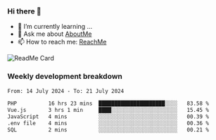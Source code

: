 ### Hi there 👋

- 🌱 I’m currently learning ...
- 💬 Ask me about [AboutMe](https://www.itzcy.com/about)
- 📫 How to reach me: [ReachMe](https://www.itzcy.com/about)

![ReadMe Card](https://github-readme-stats-ten-gilt.vercel.app/api?username=SuperChenYun&show_icons=true&title_color=fff&icon_color=79ff97&text_color=9f9f9f&bg_color=151515&hide_border=true)

### Weekly development breakdown
<!--START_SECTION:waka-->

```txt
From: 14 July 2024 - To: 21 July 2024

PHP          16 hrs 23 mins  █████████████████████░░░░   83.58 %
Vue.js       3 hrs 1 min     ████░░░░░░░░░░░░░░░░░░░░░   15.45 %
JavaScript   4 mins          ░░░░░░░░░░░░░░░░░░░░░░░░░   00.39 %
.env file    4 mins          ░░░░░░░░░░░░░░░░░░░░░░░░░   00.36 %
SQL          2 mins          ░░░░░░░░░░░░░░░░░░░░░░░░░   00.21 %
```

<!--END_SECTION:waka-->
